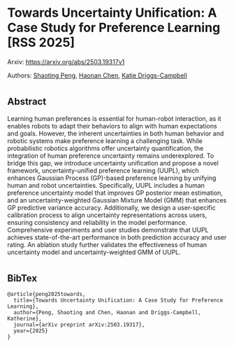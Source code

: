 # Towards Uncertainty Unification: A Case Study for Preference Learning [RSS 2025]
Arxiv: https://arxiv.org/abs/2503.19317v1

Authors: [Shaoting Peng](https://shaotingpeng.github.io/), [Haonan Chen](https://haonan16.github.io/), [Katie Driggs-Campbell](https://krdc.web.illinois.edu/)
#

## Abstract
Learning human preferences is essential for human-robot interaction, as it enables robots to adapt their behaviors to align with human expectations and goals. However, the inherent uncertainties in both human behavior and robotic systems make preference learning a challenging task. While probabilistic robotics algorithms offer uncertainty quantification, the integration of human preference uncertainty remains underexplored. To bridge this gap, we introduce uncertainty unification and propose a novel framework, uncertainty-unified preference learning (UUPL), which enhances Gaussian Process (GP)-based preference learning by unifying human and robot uncertainties. Specifically, UUPL includes a human preference uncertainty model that improves GP posterior mean estimation, and an uncertainty-weighted Gaussian Mixture Model (GMM) that enhances GP predictive variance accuracy. Additionally, we design a user-specific calibration process to align uncertainty representations across users, ensuring consistency and reliability in the model performance. Comprehensive experiments and user studies demonstrate that UUPL achieves state-of-the-art performance in both prediction accuracy and user rating. An ablation study further validates the effectiveness of human uncertainty model and uncertainty-weighted GMM of UUPL.

#

## BibTex
```
@article{peng2025towards,
  title={Towards Uncertainty Unification: A Case Study for Preference Learning},
  author={Peng, Shaoting and Chen, Haonan and Driggs-Campbell, Katherine},
  journal={arXiv preprint arXiv:2503.19317},
  year={2025}
}
```